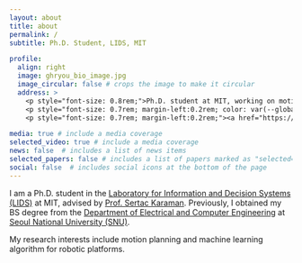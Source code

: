 ```yaml
---
layout: about
title: about
permalink: /
subtitle: Ph.D. Student, LIDS, MIT

profile:
  align: right
  image: ghryou_bio_image.jpg
  image_circular: false # crops the image to make it circular
  address: >
    <p style="font-size: 0.8rem;">Ph.D. student at MIT, working on motion planning and machine learning for high-speed and agile robotic platforms.</p> 
    <p style="font-size: 0.7rem; margin-left:0.2rem; color: var(--global-text-color);"><i class="fa fa-envelope"></i>  ghryou@mit.edu</p> 
    <p style="font-size: 0.7rem; margin-left:0.2rem;"><a href="https://scholar.google.com/citations?user={{ site.semanticscholar_id }}" title="Google Scholar" style="color: var(--global-text-color);"><i class="fa fa-graduation-cap"></i>Google Scholar</a></p>

media: true # include a media coverage 
selected_video: true # include a media coverage
news: false  # includes a list of news items
selected_papers: false # includes a list of papers marked as "selected={true}"
social: false  # includes social icons at the bottom of the page
---
```


I am a Ph.D. student in the [Laboratory for Information and Decision Systems (LIDS)](https://lids.mit.edu/) at MIT, advised by [Prof. Sertac Karaman](https://aera.mit.edu/).
Previously, I obtained my BS degree from the [Department of Electrical and Computer Engineering](https://ee.snu.ac.kr/en) at [Seoul National University (SNU)](https://en.snu.ac.kr/).

My research interests include motion planning and machine learning algorithm for robotic platforms. 

<!-- Write your biography here. Tell the world about yourself. Link to your favorite [subreddit](http://reddit.com). You can put a picture in, too. The code is already in, just name your picture `prof_pic.jpg` and put it in the `img/` folder.

Put your address / P.O. box / other info right below your picture. You can also disable any these elements by editing `profile` property of the YAML header of your `_pages/about.md`. Edit `_bibliography/papers.bib` and Jekyll will render your [publications page](/al-folio/publications/) automatically.

Link to your social media connections, too. This theme is set up to use [Font Awesome icons](http://fortawesome.github.io/Font-Awesome/) and [Academicons](https://jpswalsh.github.io/academicons/), like the ones below. Add your Facebook, Twitter, LinkedIn, Google Scholar, or just disable all of them.
 -->